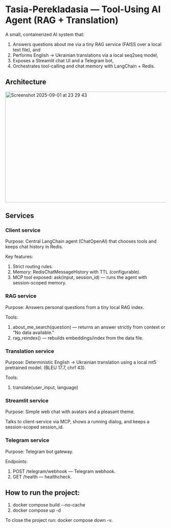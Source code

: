 # Tasia-Perekladasia — Tool-Using AI Agent (RAG + Translation)

A small, containerized AI system that:
1. Answers questions about me via a tiny RAG service (FAISS over a local text file), and
2. Performs English → Ukrainian translations via a local seq2seq model,
3. Exposes a Streamlit chat UI and a Telegram bot,
4. Orchestrates tool-calling and chat memory with LangChain + Redis.

## Architecture

<img width="803" height="347" alt="Screenshot 2025-09-01 at 23 29 43" src="https://github.com/user-attachments/assets/3eb6be3e-4119-4c38-a383-3e1b293bdcae" />

## Services

### Client service
Purpose: Central LangChain agent (ChatOpenAI) that chooses tools and keeps chat history in Redis.

Key features:
1. Strict routing rules.
2. Memory: RedisChatMessageHistory with TTL (configurable).
3. MCP tool exposed: ask(input, session_id) — runs the agent with session-scoped memory.

### RAG service
Purpose: Answers personal questions from a tiny local RAG index.

Tools:
1. about_me_search(question) — returns an answer strictly from context or “No data available.”
2. rag_reindex() — rebuilds embeddings/index from the data file.

### Translation service
Purpose: Deterministic English → Ukrainian translation using a local mt5 pretrained model. (BLEU 17.7, chrf 43).

Tools:
1. translate(user_input, language)

### Streamlit service
Purpose: Simple web chat with avatars and a pleasant theme.

Talks to client-service via MCP, shows a running dialog, and keeps a session-scoped session_id.

### Telegram service
Purpose: Telegram bot gateway.

Endpoints:
1. POST /telegram/webhook — Telegram webhook.
2. GET /health — healthcheck.

## How to run the project:
1. docker compose build --no-cache
2. docker compose up -d

To close the project run: docker compose down -v.

